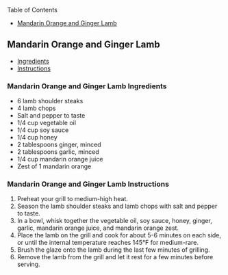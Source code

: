  Table of Contents

- [Mandarin Orange and Ginger Lamb](#mandarin-orange-and-ginger-lamb)

## Mandarin Orange and Ginger Lamb

- [Ingredients](#mandarin-orange-and-ginger-lamb-ingredients)
- [Instructions](#mandarin-orange-and-ginger-lamb-instructions)

### Mandarin Orange and Ginger Lamb Ingredients

- 6 lamb shoulder steaks
- 4 lamb chops
- Salt and pepper to taste
- 1/4 cup vegetable oil
- 1/4 cup soy sauce
- 1/4 cup honey
- 2 tablespoons ginger, minced
- 2 tablespoons garlic, minced
- 1/4 cup mandarin orange juice
- Zest of 1 mandarin orange

### Mandarin Orange and Ginger Lamb Instructions

1. Preheat your grill to medium-high heat.
2. Season the lamb shoulder steaks and lamb chops with salt and pepper to taste.
3. In a bowl, whisk together the vegetable oil, soy sauce, honey, ginger, garlic, mandarin orange juice, and mandarin orange zest.
4. Place the lamb on the grill and cook for about 5-6 minutes on each side, or until the internal temperature reaches 145°F for medium-rare.
5. Brush the glaze onto the lamb during the last few minutes of grilling.
6. Remove the lamb from the grill and let it rest for a few minutes before serving.
